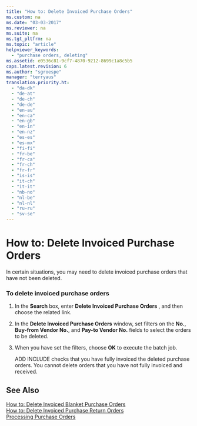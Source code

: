 ```yaml
---
title: "How to: Delete Invoiced Purchase Orders"
ms.custom: na
ms.date: "03-03-2017"
ms.reviewer: na
ms.suite: na
ms.tgt_pltfrm: na
ms.topic: "article"
helpviewer_keywords: 
  - "purchase orders, deleting"
ms.assetid: e0536c81-9cf7-4870-9212-8699c1a8c5b5
caps.latest.revision: 6
ms.author: "sgroespe"
manager: "terryaus"
translation.priority.ht: 
  - "da-dk"
  - "de-at"
  - "de-ch"
  - "de-de"
  - "en-au"
  - "en-ca"
  - "en-gb"
  - "en-in"
  - "en-nz"
  - "es-es"
  - "es-mx"
  - "fi-fi"
  - "fr-be"
  - "fr-ca"
  - "fr-ch"
  - "fr-fr"
  - "is-is"
  - "it-ch"
  - "it-it"
  - "nb-no"
  - "nl-be"
  - "nl-nl"
  - "ru-ru"
  - "sv-se"
---
```

# How to: Delete Invoiced Purchase Orders
In certain situations, you may need to delete invoiced purchase orders that have not been deleted.  
  
### To delete invoiced purchase orders  
  
1.  In the **Search** box, enter **Delete Invoiced Purchase Orders** , and then choose the related link.  
  
2.  In the **Delete Invoiced Purchase Orders** window, set filters on the **No.**, **Buy\-from Vendor No.**, and **Pay\-to Vendor No.** fields to select the orders to be deleted.  
  
3.  When you have set the filters, choose **OK** to execute the batch job.  
  
     ADD INCLUDE<!--[!INCLUDE[navnow](../ApplicationDesign/includes/navnow_md.md)]--> checks that you have fully invoiced the deleted purchase orders. You cannot delete orders that you have not fully invoiced and received.  
  
## See Also  
 [How to: Delete Invoiced Blanket Purchase Orders](../SetupAndAdministration/how-to-delete-invoiced-blanket-purchase-orders.md)   
 [How to: Delete Invoiced Purchase Return Orders](../SetupAndAdministration/how-to-delete-invoiced-purchase-return-orders.md)   
 [Processing Purchase Orders](../Receiving/processing-purchase-orders.md)